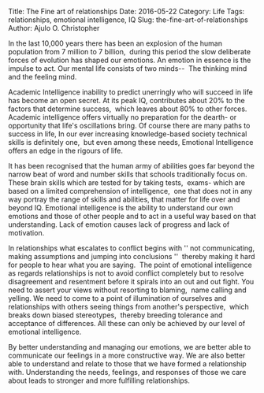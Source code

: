Title: The Fine art of relationships
Date: 2016-05-22
Category: Life
Tags: relationships, emotional intelligence, IQ
Slug: the-fine-art-of-relationships
Author: Ajulo O. Christopher

In the last 10,000 years there has been an explosion of the human population from 7 million to 7 billion,  during this period the slow deliberate forces of evolution has shaped our emotions. An emotion in essence is the impulse to act. Our mental life consists of two minds--  The thinking mind and the feeling mind.   

 Academic Intelligence inability to predict unerringly who will succeed in life has become an open secret. At its peak IQ, contributes about 20% to the factors that determine success,  which leaves about 80% to other forces. Academic intelligence offers virtually no preparation for the dearth- or opportunity that life's oscillations bring. Of course there are many paths to success in life, In our ever increasing knowledge-based society technical skills is definitely one,  but even among these needs, Emotional Intelligence offers an edge in the rigours of life. 

It has been recognised that the human army of abilities goes far beyond the narrow beat of word and number skills that schools traditionally focus on.  These brain skills which are tested for by taking tests,  exams- which are based on a limited comprehension of intelligence,  one that does not in any way portray the range of skills and abilities, that matter for life over and beyond IQ. Emotional intelligence is the ability to understand our own emotions and those of other people and to act in a useful way based on that understanding. Lack of emotion causes lack of progress and lack of motivation.

In relationships what escalates to conflict begins with '' not communicating, making assumptions and jumping into conclusions ''  thereby making it hard for people to hear what you are saying.  The point of emotional intelligence as regards relationships is not to avoid conflict completely but to resolve disagreement and resentment before it spirals into an out and out fight. You need to assert your views without resorting to blaming,  name calling and yelling. We need to come to a point of illumination of ourselves and relationships with others seeing things from another's perspective,  which breaks down biased stereotypes,  thereby breeding tolerance and acceptance of differences. All these can only be achieved by our level of emotional intelligence.

 By better understanding and managing our emotions, we are better able to communicate our feelings in a more constructive way. We are also better able to understand and relate to those that we have formed a relationship with. Understanding the needs, feelings, and responses of those we care about leads to stronger and more fulfilling relationships.

